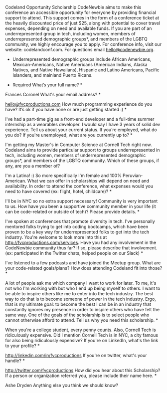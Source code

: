 Codeland Opportunity Scholarship
CodeNewbie aims to make this conference an accessible opportunity for everyone by providing financial support to attend. This support comes in the form of a conference ticket at the heavily discounted price of just $25, along with potential to cover travel expenses, depending on need and available funds. If you are part of an underrepresented group in tech, including women, members of underrepresented demographic groups*, and members of the LGBTQ community, we highly encourage you to apply.
For conference info, visit our website: codelandconf.com. For questions email hello@codenewbie.org.

* Underrepresented demographic groups include African Americans, Mexican-Americans, Native Americans (American Indians, Alaska Natives, and Native Hawaiians), Hispanic and Latino Americans, Pacific Islanders, and mainland Puerto Ricans.

* Required
What’s your full name? *

Frances Coronel
What's your email address? *

hello@fvcproductions.com
How much programming experience do you have? It’s ok if you have none or are just getting started :) *

I've had a part-time gig as a front-end developer and a full-time summer internship as a wearables developer. I would say I have 3 years of solid dev experience.
Tell us about your current status. If you’re employed, what do you do? If you're unemployed, what are you currently up to? *

I'm getting my Master's in Computer Science at Cornell Tech right now.
Codeland aims to provide particular support to groups underrepresented in tech, including women, members of underrepresented demographic groups*, and members of the LGBTQ community. Which of these groups, if any, are you a member of?

I'm a Latina! :) So more specifically I'm female and 100% Peruvian-American.
What we can offer in scholarships will depend on need and availability. In order to attend the conference, what expenses would you need to have covered (ex: flight, hotel, childcare)? *

I'll be in NYC so no extra support necessary!
Community is very important to us. How have you been a supportive community member in your life (it can be code-related or outside of tech)? Please provide details. *

I've spoken at conferences that promote diversity in tech. I've personally mentored folks trying to get into coding bootcamps, which have been proven to be a key way for underrepresented folks to get into the tech industry. You're welcome to look more into this at http://fvcproductions.com/services.
Have you had any involvement in the CodeNewbie community thus far? If so, please describe that involvement. (ex: participated in the Twitter chats, helped people on our Slack) *

I've listened to a few podcasts and have joined the Meetup group.
What are your code-related goals/plans? How does attending Codeland fit into those? *

A lot of people ask me which company I want to work for later. To me, it's not who I'm working with but who I end up being myself to others. I want to be able to inspire others like me to enter into the tech industry. The best way to do that is to become someone of power in the tech industry. Ergo, that is my ultimate goal: to become the best I can be in an industry that constantly ignores my presence in order to inspire others who have felt the same way.
One of the goals of the scholarship is to select people who cannot otherwise afford to attend. Tell us why you need this scholarship. *

When you're a college student, every penny counts. Also, Cornell Tech is ridiculously expensive. Did I mention Cornell Tech is in NYC, a city famous for also being ridiculously expensive?
If you're on LinkedIn, what's the link to your profile? *

http://linkedin.com/in/fvcproductions
If you're on twitter, what's your handle? *

http://twitter.com/fvcproductions
How did you hear about this Scholarship? If a person or organization referred you, please include their name here. *

Ashe Dryden
Anything else you think we should know?